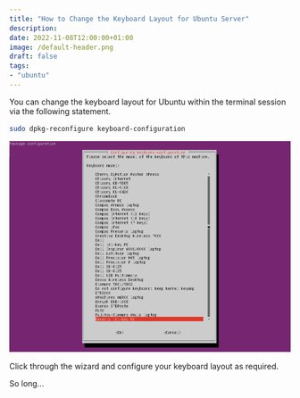 ```yaml
---
title: "How to Change the Keyboard Layout for Ubuntu Server"
description: 
date: 2022-11-08T12:00:00+01:00
image: /default-header.png
draft: false
tags: 
- "ubuntu"
---
```


You can change the keyboard layout for Ubuntu within the terminal session via the following statement. 
<!--more-->


```bash {style=nord}
sudo dpkg-reconfigure keyboard-configuration
```

![List of keyboard layouts](list_of_keyboard_layouts.png)

Click through the wizard and configure your keyboard layout as required.

So long…
